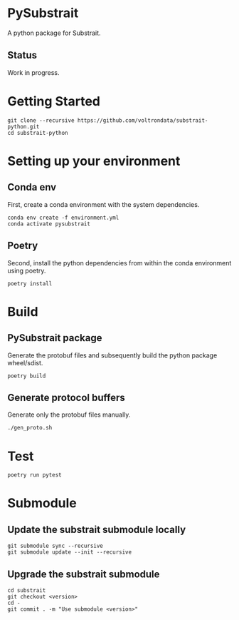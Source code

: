 # PySubstrait
A python package for Substrait.

## Status
Work in progress.

# Getting Started
```
git clone --recursive https://github.com/voltrondata/substrait-python.git
cd substrait-python
```

# Setting up your environment
## Conda env
First, create a conda environment with the system dependencies.
```
conda env create -f environment.yml
conda activate pysubstrait
```

## Poetry
Second, install the python dependencies from within the conda environment using poetry.
```
poetry install
```

# Build
## PySubstrait package
Generate the protobuf files and subsequently build the python package wheel/sdist.
```
poetry build
```

## Generate protocol buffers
Generate only the protobuf files manually.
```
./gen_proto.sh
```

# Test
```
poetry run pytest
```

# Submodule
## Update the substrait submodule locally
```
git submodule sync --recursive
git submodule update --init --recursive
```
## Upgrade the substrait submodule
```
cd substrait
git checkout <version>
cd -
git commit . -m "Use submodule <version>"
```
